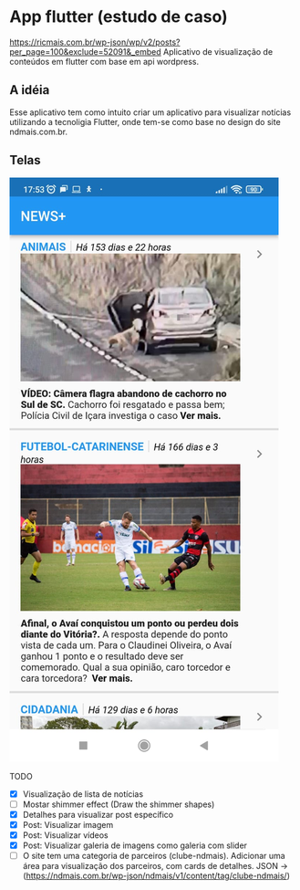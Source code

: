 # App flutter (estudo de caso)

https://ricmais.com.br/wp-json/wp/v2/posts?per_page=100&exclude=52091&_embed
Aplicativo de visualização de conteúdos em flutter com base em api wordpress.

## A idéia

Esse aplicativo tem como intuito criar um aplicativo para visualizar notícias utilizando a tecnoligia Flutter, onde tem-se como base no design do site ndmais.com.br.

## Telas

![Alt text](assets/screen/screen_01.jpeg)

TODO
- [x] Visualização de lista de notícias
- [ ] Mostar shimmer effect (Draw the shimmer shapes) 
- [x] Detalhes para visualizar post específico
- [x] Post: Visualizar imagem
- [x] Post: Visualizar vídeos
- [x] Post: Visualizar galeria de imagens como galeria com slider 
- [ ] O site tem uma categoria de parceiros (clube-ndmais). Adicionar uma área para visualização dos parceiros, com cards de detalhes. JSON -> (https://ndmais.com.br/wp-json/ndmais/v1/content/tag/clube-ndmais/) 
